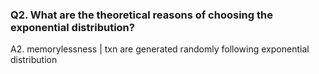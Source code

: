 ### Q2. What are the theoretical reasons of choosing the exponential distribution?
A2. memorylessness | txn are generated randomly following exponential distribution
